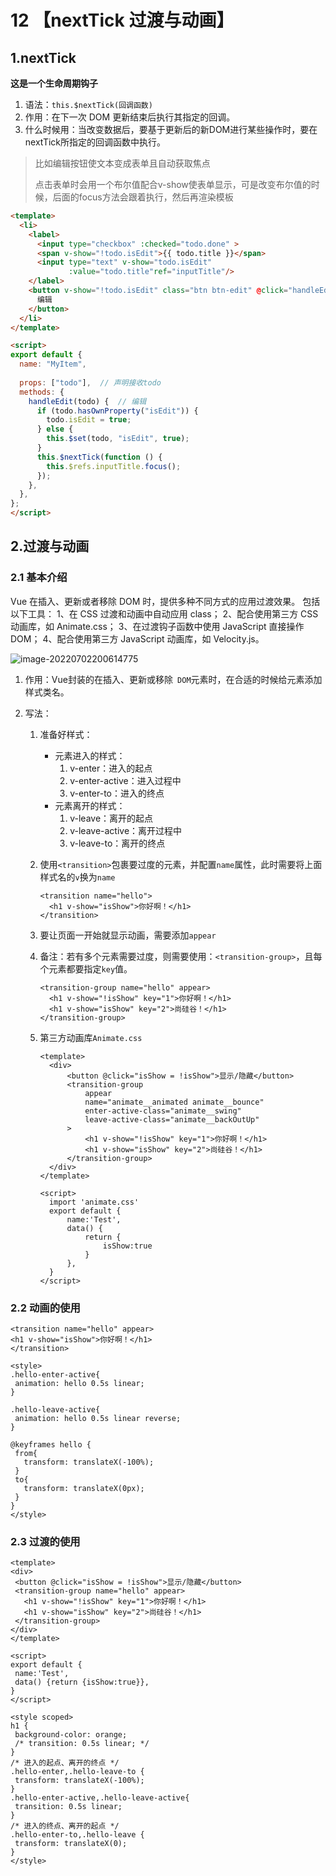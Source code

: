 # 12 【nextTick 过渡与动画】

## 1.nextTick

**这是一个生命周期钩子**

1. 语法：```this.$nextTick(回调函数)```
2. 作用：在下一次 DOM 更新结束后执行其指定的回调。
3. 什么时候用：当改变数据后，要基于更新后的新DOM进行某些操作时，要在nextTick所指定的回调函数中执行。

> 比如编辑按钮使文本变成表单且自动获取焦点
>
> 点击表单时会用一个布尔值配合v-show使表单显示，可是改变布尔值的时候，后面的focus方法会跟着执行，然后再渲染模板

```html
<template>
  <li>
    <label>
      <input type="checkbox" :checked="todo.done" >
      <span v-show="!todo.isEdit">{{ todo.title }}</span>
      <input type="text" v-show="todo.isEdit" 				          
             :value="todo.title"ref="inputTitle"/>
    </label>
    <button v-show="!todo.isEdit" class="btn btn-edit" @click="handleEdit(todo)">
      编辑
    </button>
  </li>
</template>

<script>
export default {
  name: "MyItem",
  
  props: ["todo"],	// 声明接收todo
  methods: {
    handleEdit(todo) {	// 编辑
      if (todo.hasOwnProperty("isEdit")) {
        todo.isEdit = true;
      } else {
        this.$set(todo, "isEdit", true);
      }
      this.$nextTick(function () {
        this.$refs.inputTitle.focus();
      });
    },
  },
};
</script>
```

## 2.过渡与动画

### 2.1 基本介绍

Vue 在插入、更新或者移除 DOM 时，提供多种不同方式的应用过渡效果。
包括以下工具：
1、在 CSS 过渡和动画中自动应用 class；
2、配合使用第三方 CSS 动画库，如 Animate.css；
3、在过渡钩子函数中使用 JavaScript 直接操作 DOM；
4、配合使用第三方 JavaScript 动画库，如 Velocity.js。

![image-20220702200614775](https://i0.hdslb.com/bfs/album/211e5bf27c639a3f962a7a9d76cf3b9dab20ea1b.png)

1. 作用：Vue封装的在插入、更新或移除` DOM`元素时，在合适的时候给元素添加样式类名。

2. 写法：

   1. 准备好样式：

      - 元素进入的样式：
        1. v-enter：进入的起点
        2. v-enter-active：进入过程中
        3. v-enter-to：进入的终点
      - 元素离开的样式：
        1. v-leave：离开的起点
        2. v-leave-active：离开过程中
        3. v-leave-to：离开的终点

   2. 使用`<transition>`包裹要过度的元素，并配置`name`属性，此时需要将上面样式名的`v`换为`name`

      ```vue
      <transition name="hello">
      	<h1 v-show="isShow">你好啊！</h1>
      </transition>
      ```

   3. 要让页面一开始就显示动画，需要添加`appear`

   4. 备注：若有多个元素需要过度，则需要使用：```<transition-group>```，且每个元素都要指定```key```值。

      ```vue
      <transition-group name="hello" appear>
        <h1 v-show="!isShow" key="1">你好啊！</h1>
        <h1 v-show="isShow" key="2">尚硅谷！</h1>
      </transition-group>
      ```

   5. 第三方动画库`Animate.css`

      ```vue
      <template>
      	<div>
      		<button @click="isShow = !isShow">显示/隐藏</button>
      		<transition-group 
      			appear
      			name="animate__animated animate__bounce" 
      			enter-active-class="animate__swing"
      			leave-active-class="animate__backOutUp"
      		>
      			<h1 v-show="!isShow" key="1">你好啊！</h1>
      			<h1 v-show="isShow" key="2">尚硅谷！</h1>
      		</transition-group>
      	</div>
      </template>
      
      <script>
      	import 'animate.css'
      	export default {
      		name:'Test',
      		data() {
      			return {
      				isShow:true
      			}
      		},
      	}
      </script>
      ```

### 2.2 动画的使用

   ```vue
<transition name="hello" appear>
  <h1 v-show="isShow">你好啊！</h1>
</transition>

<style>
  .hello-enter-active{
    animation: hello 0.5s linear;
  }

  .hello-leave-active{
    animation: hello 0.5s linear reverse;
  }

  @keyframes hello {
    from{
      transform: translateX(-100%);
    }
    to{
      transform: translateX(0px);
    }
  }
</style>
   ```

### 2.3 过渡的使用

   ```vue
<template>
  <div>
    <button @click="isShow = !isShow">显示/隐藏</button>
    <transition-group name="hello" appear>
      <h1 v-show="!isShow" key="1">你好啊！</h1>
      <h1 v-show="isShow" key="2">尚硅谷！</h1>
    </transition-group>
  </div>
</template>

<script>
  export default {
    name:'Test',
    data() {return {isShow:true}},
  }
</script>

<style scoped>
  h1 {
    background-color: orange;
    /* transition: 0.5s linear; */
  }
  /* 进入的起点、离开的终点 */
  .hello-enter,.hello-leave-to {
    transform: translateX(-100%);
  }
  .hello-enter-active,.hello-leave-active{
    transition: 0.5s linear;
  }
  /* 进入的终点、离开的起点 */
  .hello-enter-to,.hello-leave {
    transform: translateX(0);
  }
</style>
   ```

